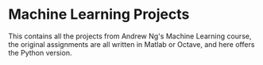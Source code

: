 # Machine Learning Projects
This contains all the projects from Andrew Ng's Machine Learning course, the original assignments are all written in Matlab or Octave, and here offers the Python version.

